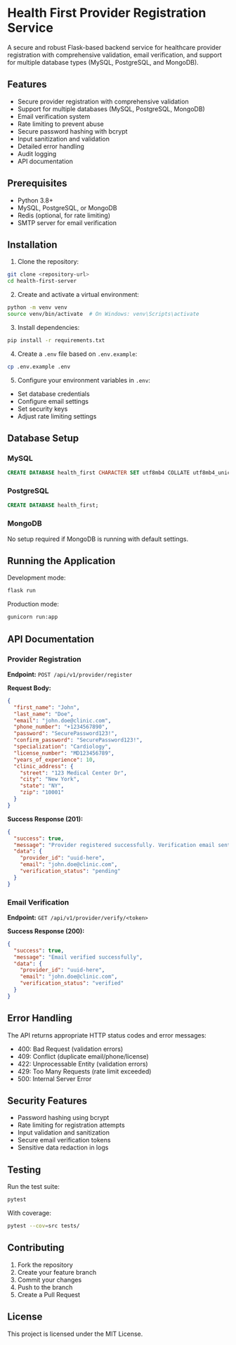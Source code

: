 # Health First Provider Registration Service

A secure and robust Flask-based backend service for healthcare provider registration with comprehensive validation, email verification, and support for multiple database types (MySQL, PostgreSQL, and MongoDB).

## Features

- Secure provider registration with comprehensive validation
- Support for multiple databases (MySQL, PostgreSQL, MongoDB)
- Email verification system
- Rate limiting to prevent abuse
- Secure password hashing with bcrypt
- Input sanitization and validation
- Detailed error handling
- Audit logging
- API documentation

## Prerequisites

- Python 3.8+
- MySQL, PostgreSQL, or MongoDB
- Redis (optional, for rate limiting)
- SMTP server for email verification

## Installation

1. Clone the repository:
```bash
git clone <repository-url>
cd health-first-server
```

2. Create and activate a virtual environment:
```bash
python -m venv venv
source venv/bin/activate  # On Windows: venv\Scripts\activate
```

3. Install dependencies:
```bash
pip install -r requirements.txt
```

4. Create a `.env` file based on `.env.example`:
```bash
cp .env.example .env
```

5. Configure your environment variables in `.env`:
- Set database credentials
- Configure email settings
- Set security keys
- Adjust rate limiting settings

## Database Setup

### MySQL
```sql
CREATE DATABASE health_first CHARACTER SET utf8mb4 COLLATE utf8mb4_unicode_ci;
```

### PostgreSQL
```sql
CREATE DATABASE health_first;
```

### MongoDB
No setup required if MongoDB is running with default settings.

## Running the Application

Development mode:
```bash
flask run
```

Production mode:
```bash
gunicorn run:app
```

## API Documentation

### Provider Registration

**Endpoint:** `POST /api/v1/provider/register`

**Request Body:**
```json
{
  "first_name": "John",
  "last_name": "Doe",
  "email": "john.doe@clinic.com",
  "phone_number": "+1234567890",
  "password": "SecurePassword123!",
  "confirm_password": "SecurePassword123!",
  "specialization": "Cardiology",
  "license_number": "MD123456789",
  "years_of_experience": 10,
  "clinic_address": {
    "street": "123 Medical Center Dr",
    "city": "New York",
    "state": "NY",
    "zip": "10001"
  }
}
```

**Success Response (201):**
```json
{
  "success": true,
  "message": "Provider registered successfully. Verification email sent.",
  "data": {
    "provider_id": "uuid-here",
    "email": "john.doe@clinic.com",
    "verification_status": "pending"
  }
}
```

### Email Verification

**Endpoint:** `GET /api/v1/provider/verify/<token>`

**Success Response (200):**
```json
{
  "success": true,
  "message": "Email verified successfully",
  "data": {
    "provider_id": "uuid-here",
    "email": "john.doe@clinic.com",
    "verification_status": "verified"
  }
}
```

## Error Handling

The API returns appropriate HTTP status codes and error messages:

- 400: Bad Request (validation errors)
- 409: Conflict (duplicate email/phone/license)
- 422: Unprocessable Entity (validation errors)
- 429: Too Many Requests (rate limit exceeded)
- 500: Internal Server Error

## Security Features

- Password hashing using bcrypt
- Rate limiting for registration attempts
- Input validation and sanitization
- Secure email verification tokens
- Sensitive data redaction in logs

## Testing

Run the test suite:
```bash
pytest
```

With coverage:
```bash
pytest --cov=src tests/
```

## Contributing

1. Fork the repository
2. Create your feature branch
3. Commit your changes
4. Push to the branch
5. Create a Pull Request

## License

This project is licensed under the MIT License. 